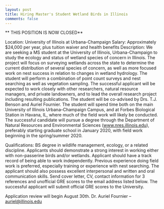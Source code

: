 ```yaml
---
layout: post
title: Hiring Master's Student Wetland Birds in Illinois
comments: false
---
```


** THIS POSITION IS NOW CLOSED** 

Location: University of Illinois at Urbana-Champaign
Salary: Approximately $24,000 per year, plus tuition waiver and health benefits
Description: We are seeking a MS student at the University of Illinois, Urbana-Champaign to study the ecology and status of wetland species of concern in Illinois. The project will focus on surveying wetlands across the state to determine the current distribution of several species of concern, as well as more focused work on nest success in relation to changes in wetland hydrology. The student will perform a combination of point count surveys and nest searching as well as vegetation sampling. The successful applicant will be expected to work closely with other researchers, natural resource managers, and private landowners, and to lead the overall research project including resulting publications.  The student will be co-advised by Drs. T.J. Benson and Auriel Fournier. The student will spend time both on the main University of Illinois Urbana–Champaign Campus, and at Forbes Biological Station in Havana, IL, where much of the field work will likely be conducted.   
The successful candidate will pursue a degree through the Department of Natural Resources and Environmental Sciences (www.nres.illinois.edu), preferably starting graduate school in January 2020, with field work beginning in the spring/summer 2020.

Qualifications: BS degree in wildlife management, ecology, or a related discipline. Applicants should demonstrate a strong interest in working either with non-passerine birds and/or wetlands. Applicant should have a track record of being able to work independently. Previous experience doing field work is preferred, especially training or experience with nest searching. The applicant should also possess excellent interpersonal and written and oral communication skills. 
Send cover letter, CV, contact information for 3 references and unofficial GRE scores to the email address listed below. The successful applicant will submit official GRE scores to the University.

Application review will begin August 30th. 
Dr. Auriel Fournier – auriel@illinois.edu
 

